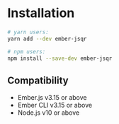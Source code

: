 # Installation

```bash
# yarn users:
yarn add --dev ember-jsqr

# npm users:
npm install --save-dev ember-jsqr
```

<H2>
  Compatibility
</H2>

<Ul>
  <li>Ember.js v3.15 or above</li>
  <li>Ember CLI v3.15 or above</li>
  <li>Node.js v10 or above</li>
</Ul>

